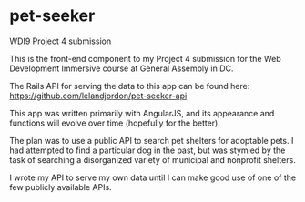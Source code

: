 # pet-seeker
WDI9 Project 4 submission

This is the front-end component to my Project 4 submission for the Web Development Immersive course at General Assembly in DC.

The Rails API for serving the data to this app can be found here:
https://github.com/lelandjordon/pet-seeker-api

This app was written primarily with AngularJS, and its appearance and functions will evolve over time (hopefully for the better).

The plan was to use a public API to search pet shelters for adoptable pets.  I had
attempted to find a particular dog in the past, but was stymied by the task of
searching a disorganized variety of municipal and nonprofit shelters.

I wrote my API to serve my own data until I can make good use of one of the few
publicly available APIs.
